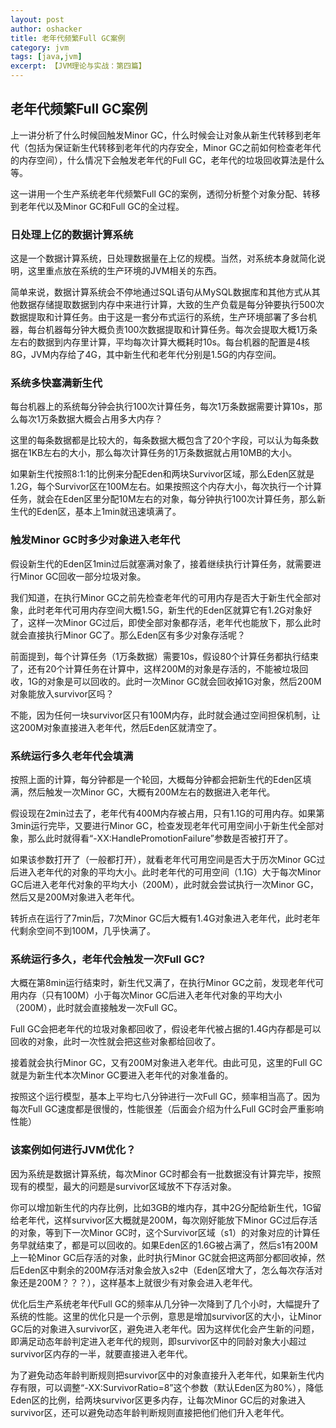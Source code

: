 ```yaml
---
layout: post 
author: oshacker
title: 老年代频繁Full GC案例
category: jvm
tags: [java,jvm]
excerpt: 【JVM理论与实战：第四篇】
---
```


## 老年代频繁Full GC案例

上一讲分析了什么时候回触发Minor GC，什么时候会让对象从新生代转移到老年代（包括为保证新生代转移到老年代的内存安全，Minor GC之前如何检查老年代的内存空间），什么情况下会触发老年代的Full GC，老年代的垃圾回收算法是什么等。

这一讲用一个生产系统老年代频繁Full GC的案例，透彻分析整个对象分配、转移到老年代以及Minor GC和Full GC的全过程。

### 日处理上亿的数据计算系统

这是一个数据计算系统，日处理数据量在上亿的规模。当然，对系统本身就简化说明，这里重点放在系统的生产环境的JVM相关的东西。

简单来说，数据计算系统会不停地通过SQL语句从MySQL数据库和其他方式从其他数据存储提取数据到内存中来进行计算，大致的生产负载是每分钟要执行500次数据提取和计算任务。由于这是一套分布式运行的系统，生产环境部署了多台机器，每台机器每分钟大概负责100次数据提取和计算任务。每次会提取大概1万条左右的数据到内存里计算，平均每次计算大概耗时10s。每台机器的配置是4核8G，JVM内存给了4G，其中新生代和老年代分别是1.5G的内存空间。

### 系统多快塞满新生代

每台机器上的系统每分钟会执行100次计算任务，每次1万条数据需要计算10s，那么每次1万条数据大概会占用多大内存？

这里的每条数据都是比较大的，每条数据大概包含了20个字段，可以认为每条数据在1KB左右的大小，那么每次计算任务的1万条数据就占用10MB的大小。

如果新生代按照8:1:1的比例来分配Eden和两块Survivor区域，那么Eden区就是1.2G，每个Survivor区在100M左右。如果按照这个内存大小，每次执行一个计算任务，就会在Eden区里分配10M左右的对象，每分钟执行100次计算任务，那么新生代的Eden区，基本上1min就迅速填满了。

### 触发Minor GC时多少对象进入老年代

假设新生代的Eden区1min过后就塞满对象了，接着继续执行计算任务，就需要进行Minor GC回收一部分垃圾对象。

我们知道，在执行Minor GC之前先检查老年代的可用内存是否大于新生代全部对象，此时老年代可用内存空间大概1.5G，新生代的Eden区就算它有1.2G对象好了，这样一次Minor GC过后，即使全部对象都存活，老年代也能放下，那么此时就会直接执行Minor GC了。那么Eden区有多少对象存活呢？

前面提到，每个计算任务（1万条数据）需要10s，假设80个计算任务都执行结束了，还有20个计算任务在计算中，这样200M的对象是存活的，不能被垃圾回收，1G的对象是可以回收的。此时一次Minor GC就会回收掉1G对象，然后200M对象能放入survivor区吗？

不能，因为任何一块survivor区只有100M内存，此时就会通过空间担保机制，让这200M对象直接进入老年代，然后Eden区就清空了。

### 系统运行多久老年代会填满

按照上面的计算，每分钟都是一个轮回，大概每分钟都会把新生代的Eden区填满，然后触发一次Minor GC，大概有200M左右的数据进入老年代。

假设现在2min过去了，老年代有400M内存被占用，只有1.1G的可用内存。如果第3min运行完毕，又要进行Minor GC，检查发现老年代可用空间小于新生代全部对象，那么此时就得看“-XX:HandlePromotionFailure”参数是否被打开了。

如果该参数打开了（一般都打开），就看老年代可用空间是否大于历次Minor GC过后进入老年代的对象的平均大小。此时老年代的可用空间（1.1G）大于每次Minor GC后进入老年代对象的平均大小（200M），此时就会尝试执行一次Minor GC，然后又是200M对象进入老年代。

转折点在运行了7min后，7次Minor GC后大概有1.4G对象进入老年代，此时老年代剩余空间不到100M，几乎快满了。

### 系统运行多久，老年代会触发一次Full GC?

大概在第8min运行结束时，新生代又满了，在执行Minor GC之前，发现老年代可用内存（只有100M）小于每次Minor GC后进入老年代对象的平均大小（200M），此时就会直接触发一次Full GC。

Full GC会把老年代的垃圾对象都回收了，假设老年代被占据的1.4G内存都是可以回收的对象，此时一次性就会把这些对象都给回收了。

接着就会执行Minor GC，又有200M对象进入老年代。由此可见，这里的Full GC就是为新生代本次Minor GC要进入老年代的对象准备的。

按照这个运行模型，基本上平均七八分钟进行一次Full GC，频率相当高了。因为每次Full GC速度都是很慢的，性能很差（后面会介绍为什么Full GC时会严重影响性能）

### 该案例如何进行JVM优化？

因为系统是数据计算系统，每次Minor GC时都会有一批数据没有计算完毕，按照现有的模型，最大的问题是survivor区域放不下存活对象。

你可以增加新生代的内存比例，比如3GB的堆内存，其中2G分配给新生代，1G留给老年代，这样survivor区大概就是200M，每次刚好能放下Minor GC过后存活的对象，等到下一次Minor GC时，这个Survivor区域（s1）的对象对应的计算任务早就结束了，都是可以回收的。如果Eden区的1.6G被占满了，然后s1有200M上一轮Minor GC后存活的对象，此时执行Minor GC就会把这两部分都回收掉，然后Eden区中剩余的200M存活对象会放入s2中（Eden区增大了，怎么每次存活对象还是200M？？？），这样基本上就很少有对象会进入老年代。

优化后生产系统老年代Full GC的频率从几分钟一次降到了几个小时，大幅提升了系统的性能。这里的优化只是一个示例，意思是增加survivor区的大小，让Minor GC后的对象进入survivor区，避免进入老年代。因为这样优化会产生新的问题，即满足动态年龄判定进入老年代的规则，即survivor区中的同龄对象大小超过survivor区内存的一半，就要直接进入老年代。

为了避免动态年龄判断规则把survivor区中的对象直接升入老年代，如果新生代内存有限，可以调整“-XX:SurvivorRatio=8”这个参数（默认Eden区为80%），降低Eden区的比例，给两块survivor区更多内存，让每次Minor GC后的对象进入survivor区，还可以避免动态年龄判断规则直接把他们他们升入老年代。









